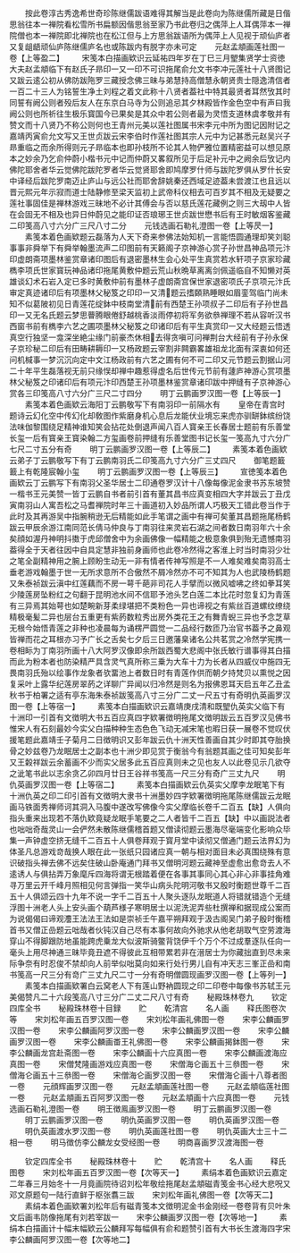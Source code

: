 <!-- { "loadSidebar": true } -->
　　按此卷淳古秀逸希世奇珍陈继儒跋语难得其解当是此卷向为陈继儒所藏是日偕思翁往本一禅院看松雪所书扁额因偕思翁至家乃书此卷归之偶萍上人耳偶萍本一禅院僧也本一禅院即北禅院也在松江但与上方思翁跋语所为偶萍上人见视于顽仙庐者又复龃龉顽仙庐陈继儒庐名也或陈跋内有脱字亦未可定
　　元赵孟頫画莲社图一卷【上等盈二】
　　宋笺本白描画欵识云延祐四年岁在丁巳三月朢集贤学士资徳大夫赵孟頫临下有赵氏子昻印一又一印不可识拖尾俞允文书李冲元莲社十八贤图记又跋云逺公初从佛防跋陁罗三藏授念佛三昧与弟慧持高僧慧永朝贤贵士隠逸清信者一百二十三人为铭誓生净土刘程之着文此称十八贤者葢社中特其最贤者耳然攷其时同誓有阙公则者殁后友人在东京白马寺为公则追忌其夕林殿皆作金色空中有声曰我阙公则也所祈往生极乐寳国今已果矣是其众中若公则者最为灵悟支道林虞孝敬并有赞文而十八贤乃不称公则何也王青州元美以莲社图属书宋李元中所为图记因附记之嘉靖丙寅俞允文写又王世贞跋云宋李伯时作莲社图其宗人元中为记甚悉元赵吴兴子昻重临之而余所得则元子昻临本也即孙枝所不论其人物俨雅位置精密益可以想见原本之妙余乃乞俞仲蔚小楷书元中记而仲蔚又畧叙所见于后足补元中之阙余后攷记内佛陀耶舍者华云觉佛陀跋陀罗者华云觉贤耶舍即鸠摩罗什师与跋陀罗俱从罗什长安中译经后跋陀罗南迈止庐山与远公社而耶舍辞姚秦还西域足迹葢未尝渡江也且远以晋元熙元年示寂而道士陆静修至梁天监初上武帝科仪相去可百岁其不相及无疑要之莲社事固佳是禅林游戏三昧地不必计其傅会与否以慈氏莲花藏例之则三大刼中人皆在会固无不相及也异日仲蔚见之能印证否琅琊王世贞跋世懋书后有王时敏烟客鉴藏二印笺高八寸六分广三尺八寸二分
　　元钱选画石勒礼澄图一卷【上等昃一】
　　素笺本着色画欵题云磊落为人天下奇来参佛法始知机一言能悟圆通理却笑刘聪事事非舜举下有舜举翰墨流声二印图前有天籁阁子京神游心赏子孙世昌神品项元汴印虚朗斋项墨林鉴赏章诸印图后有退密墨林生会心处平生真赏若水轩项子京家珍藏檇李项氏世家寳玩神品诸印拖尾黄敷仲题云荒山秋晩草离离剑佩遥临自不知懒对英雄谈幻术石岩入定已多时黄敷仲前有墨林子虚朗斋宫保世家退密项氏子京项元汴氏审定真迹诸印后有项墨林父秘笈之印印一又清题云搘頥熟睡眼如眉銮驾临门尚未知不似葛陂初见日青莲花绽鉢中枝南堂清前有西楚王孙项叔子二印后有子孙世昌印一又无名氏题云梦思瞢腾眼倦舒越桃香淡雨停初将军务欲叅禅理不若从容听汉书西窗书前有檇李六艺之圃项墨林父秘笈之印诸印后有平生真赏印一又大经题云悟透真空行独坚一龛深坐絶尘缘门前豪杰休相去得贪嗔可问禅荆台大经前有子孙永保子京珍秘二印后有田畴耕耨印一又杨政题云宰割非闗霸畧雄祖龙北面有深衷如何还问机椷事一梦沉沉向定中文江杨政前有六艺之圃有何不可二印又元节题云割据山河二十年平生磊落视无前只缘悮却禅中趣惹得虚名后世传元节前有蘧庐神游心赏项墨林父秘笈之印诸印后有项元汴印西楚王孙项墨林鉴赏章诸印跋中押缝有子京神游心赏各三印笺高八寸六分广三尺二寸四分
　　明丁云鹏画罗汉图一卷【上等辰一】
　　素笺本着色画欵云海阳丁云鹏敬写下有南羽印一前隔水有
　　皇帝在青宫时题诗云幻化空中传幻化却敎图作紫磨身机心息后龙能伏业境忘来虎亦驯缾鉢缤纷饶法味伽黎围绕足精神谁知笑会拈花处倒退声闻八百人寳亲王长春居士题前有乐善堂长玺一后有寳亲王寳染翰二方玺画卷前押缝有乐善堂图书记长玺一笺高九寸六分广七尺二寸五分有奇
　　明丁云鹏画罗汉图一卷【上等辰二】
　　素笺本着色画欵云弟子丁云鹏敬写下有丁云鹏南羽氏二印笺高九寸六分广三丈四尺
　　御笔题籖籖上有乾隆宸翰小玺
　　明丁云鹏画罗汉图一卷【上等辰三】
　　宣徳笺本着色画欵云丁云鹏写下有南羽父圣华居士二印通卷罗汉计十八像每像泥金隶书苏东坡赞一楷书王元美赞一皆丁云鹏自书者前引首有董其昌书应真变相四大字并跋云丁丑戊寅南羽山人寓吾松之马耆禅院时年三十画道初入妙品所谓人巧极天工错此卷当作于此时及其再游吴中指腕稍逊无后精能如此手笔谓之画中有禅可矣董其昌题拖尾杨鹤跋云甲辰余游江南同范长倩马仲良与丁南羽往来灵岩石湖之间者数日南羽年六十余矣顔如渥丹神明抖擞于虎邱僧舍中为余画佛像一幅精能之极意象俱到殆无遗憾南羽葢得全于天者往因中自具定慧非独前身画师也此卷冷然得之客淮上时当时南羽少壮之笔全副精神用之腕上顾盼生动无一非有情者传神写照是不一人难矣难矣南羽高士垂老游戏翰墨于世一无所求意所不合傲然不屑冷然亦不可不知其为人也武陵杨鹤题又朱泰祯跋云滇中红莲藕而不房一萼千葩非司花人手擘而以微风嘘咈之终如拳耳笑少陵莲房坠粉红之句翻于昆明池水间不信耶予池头艺白莲二本比花时忽复幻为青莲有三异焉其始萼也如楚畹新芽柔绿堪把不类粉色一异也谛视之有紫丝百道螺纹缭绕精极毫髪二异也层台五重更有紫菂数粒秀出房外类花王之有舞青蜺三异也予念芝草无根今始悟青莲之非种也凌晨每为诵楞严圆觉一二品经行数匝乃治官书葢予之鼻观皆禅而花之耳根亦习予广长之舌矣七夕后三日邀藩臬诸名公共茗赏之冷然学宪携一卷相眎为丁南羽所画十八大阿罗汉像即余所跋西蜀大悲阁中张氏敏行谱事得其白描而此为粉本者也防染精严具含灵气真所称三乗为大车十力为长者从四威仪中施四无畏南羽氏殆以绘事作龙象者欤畱池上者数日时有青莲作供而朝夕持梵贝以熏悦之因复采叶上露华纪莲房翠菂之详聊广异闻以归冷然是则名为报佛恩耳天启五年乙丑孟秋书于柏署之适有亭东海朱泰祯跋笺高八寸三分广二丈一尺五寸有奇明仇英画罗汉图一卷【上等宿一】
　　素笺本白描画欵识云嘉靖庚戌清和既朢仇英实父临下有十洲印一引首有文徴明大书五百应真四字欵署徴明拖尾文徴明跋云五百罗汉见佛书惟宋人有石刻最妙今实父白描种种生态色色飞动无减宋笔也暇日获一展卷不觉叹伏援笔题此嘉靖壬子菊月二日徴明识又彭年跋云仇十洲天性善画自其少时即其夺胎换骨之妙兹卷乃龙眠居士之副本也十洲少即见赏于衡翁今有翁题其画之佳可知矣彭年又王糓祥跋云余蓄画不少而实父居多此五百应真则未之见也友人以此卷见示几欲夺之泚笔书此以志余贪乙卯四月廿日王谷祥书笺高一尺三分有奇广三丈九尺
　　明仇英画罗汉图一卷【上等宿二】
　　素笺本白描画欵云仇英实父摩李龙眠笔下有十洲仇英之印二印引首有文徴明大隶书十洲墨妙四字欵署徴明拖尾陈继儒跋云龙眠画马铁面秀禅师诃其洞入马腹中遂改写佛像今实父摩临长卷千二百五【缺】人俱向指头重来出现若不落仇欵竟疑龙眠手笔要之二人者皆千二百五【缺】中以画説法者也咄咄奇哉灵山一会俨然未散陈继儒稽首题又僧读彻题云墨海尽毫端变化影响众毕集一声钟虚空挤无缝千二百五十人俱卷拜观于寳月堂中读彻又僧通门题云法界幻为体圣凡总游戏竒哉换人眼在此一张纸只园诸应真一朝与相对面目未必真围绕殊有意识破指头禅去佛不远矣住破山卧庵通门拜书又僧明河题云藏神至虚愈出愈竒去人不逺诱人与俱拈弄万象麾斥四海将谓无根踏着便在各事其事同心其心非心非事挂角难寻万里云开千峰月照相见何言弹指一笑华山病头陀明河敬书又殷时衡题世尊千二百五十人俱颂云四十九年不说一字千二百五十人聚头逐队龙眠道人将错就错造个无缝浮图十洲老人头上安头画个葫芦様子寒明居士以泥洗泥弄些杜撰禅和据现成公案而为说偈偈曰谛观灋王法法王法如是崇祯壬午嘉平朔拜观于汲古阁吴门弟子殷时衡稽首书又僧正嵒题云咄哉者伙钝汉自己尽有本事何故向外驰求从他老胡取气空劳渡海穿山不得脚跟防地虽能跨虎乗龙大似波斯骑鳖背饶伊千个万个不过成羣逐队任向一毫头上用尽神通三昧毕竟丑遮不得彼此互相带累若非在溍居士为你藏拙直到尽未来际争奈有时忍俊不禁却向人前举似咄莫向如来行处行男儿自有冲天志三峯正嵒和南书笺高一尺三分有竒广三丈九尺二寸一分有奇明僧圆现画罗汉图一卷【上等列一】
　　素笺本白描画欵署白云窝老人下有莲山野衲圆现之印二印卷中每像书苏轼王元美偈赞凡二十六段笺高八寸三分广二丈二尺八寸有奇
　　秘殿珠林卷九
　　钦定四库全书
　　秘殿珠林卷十目録
　　贮
　　乾清宫
　　名人画
　　释氏图卷次等
　　宋刘松年画五百罗汉图一卷
　　宋刘松年画礼佛图一卷
　　宋李公麟画罗汉图一卷
　　宋李公麟画阿罗汉图一卷
　　宋李公麟画罗汉图一卷
　　宋李公麟画罗汉图一卷
　　宋李公麟画畨王礼佛图一卷
　　宋李公麟画揭鉢图一卷
　　宋李公麟画龙宫赴斋图一卷
　　宋李公麟画十六应真图一卷
　　宋李公麟画渡海应真图一卷
　　宋僧梵隆画游戏应真图一卷
　　宋僧海仑画五十三叅图一卷
　　宋僧海仑画五十三叅图一卷
　　宋僧海仑画罗汉图一卷
　　宋僧海仑画十八尊者图一卷
　　元顔辉画罗汉图一卷
　　元赵孟頫画莲社图一卷
　　元赵孟頫临莲社图一卷
　　元赵孟頫画五百阿罗汉图一卷
　　元赵孟頫画十六应真图一卷
　　元钱选画石勒礼澄图一卷
　　明王徴鳯画罗汉图一卷
　　明丁云鹏画罗汉图一卷
　　明丁云鹏画罗汉图一卷
　　明仇英画罗汉图一卷
　　明仇英画罗汉图一卷
　　明仇英画渡水罗汉图一卷
　　明仇英画莲社图一卷
　　明仇英画大士三十二相一卷
　　明马徴仿李公麟龙女受经图一卷
　　明商喜画罗汉渡海图一卷










　　钦定四库全书
　　秘殿珠林卷十
　　贮
　　乾清宫十
　　名人画
　　释氏图卷
　　宋刘松年画五百罗汉图一卷【次等天一】
　　素绢本着色画欵识云嘉定二年春三月始冬十一月竟画院待诏刘松年敬绘拖尾赵孟頫磁青笺金书心经大悲呪又邓文原题句一陆行直鲜于枢张翥三跋
　　宋刘松年画礼佛图一卷【次等天二】
　　素绢本着色画欵署刘松年后有磁青笺本文徴明泥金书金刚经一卷卷背有贝叶朱文后画韦防像拖尾有刘若宰跋一
　　宋李公麟画罗汉图一卷【次等地一】
　　素绢本白描画计十幅末幅欵云公麟拜写每幅俱有俞和题赞引首有大书长生渡海四字宋李公麟画阿罗汉图一卷【次等地二】
